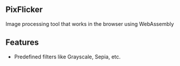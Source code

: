 ## PixFlicker

Image processing tool that works in the browser using WebAssembly

## Features
* Predefined filters like Grayscale, Sepia, etc.